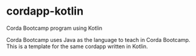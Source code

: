 # cordapp-kotlin
Corda Bootcamp program using Kotlin

Corda Bootcamp uses Java as the language to teach in Corda Bootcamp.
This is a template for the same cordapp written in Kotlin.
